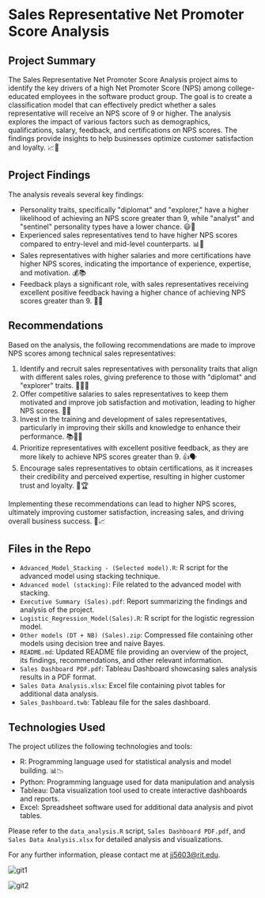 # Sales Representative Net Promoter Score Analysis

## Project Summary

The Sales Representative Net Promoter Score Analysis project aims to identify the key drivers of a high Net Promoter Score (NPS) among college-educated employees in the software product group. The goal is to create a classification model that can effectively predict whether a sales representative will receive an NPS score of 9 or higher. The analysis explores the impact of various factors such as demographics, qualifications, salary, feedback, and certifications on NPS scores. The findings provide insights to help businesses optimize customer satisfaction and loyalty. 📈💼

## Project Findings

The analysis reveals several key findings:

- Personality traits, specifically "diplomat" and "explorer," have a higher likelihood of achieving an NPS score greater than 9, while "analyst" and "sentinel" personality types have a lower chance. 😃🔎
- Experienced sales representatives tend to have higher NPS scores compared to entry-level and mid-level counterparts. 📊🏢
- Sales representatives with higher salaries and more certifications have higher NPS scores, indicating the importance of experience, expertise, and motivation. 💰📚
- Feedback plays a significant role, with sales representatives receiving excellent positive feedback having a higher chance of achieving NPS scores greater than 9. 📝👏

## Recommendations

Based on the analysis, the following recommendations are made to improve NPS scores among technical sales representatives:

1. Identify and recruit sales representatives with personality traits that align with different sales roles, giving preference to those with "diplomat" and "explorer" traits. 🕵️‍♀️🤝
2. Offer competitive salaries to sales representatives to keep them motivated and improve job satisfaction and motivation, leading to higher NPS scores. 💼💪
3. Invest in the training and development of sales representatives, particularly in improving their skills and knowledge to enhance their performance. 📚👩‍🎓
4. Prioritize representatives with excellent positive feedback, as they are more likely to achieve NPS scores greater than 9. 👍🗣️
5. Encourage sales representatives to obtain certifications, as it increases their credibility and perceived expertise, resulting in higher customer trust and loyalty. 📜🏆

Implementing these recommendations can lead to higher NPS scores, ultimately improving customer satisfaction, increasing sales, and driving overall business success. 💯📈

## Files in the Repo

- `Advanced_Model_Stacking - (Selected model).R`: R script for the advanced model using stacking technique.
- `Advanced model (stacking)`: File related to the advanced model with stacking.
- `Executive Summary (Sales).pdf`: Report summarizing the findings and analysis of the project.
- `Logistic_Regression_Model(Sales).R`: R script for the logistic regression model.
- `Other models (DT + NB) (Sales).zip`: Compressed file containing other models using decision tree and naive Bayes.
- `README.md`: Updated README file providing an overview of the project, its findings, recommendations, and other relevant information.
- `Sales Dashboard PDF.pdf`: Tableau Dashboard showcasing sales analysis results in a PDF format.
- `Sales Data Analysis.xlsx`: Excel file containing pivot tables for additional data analysis.
- `Sales_Dashboard.twb`: Tableau file for the sales dashboard.

## Technologies Used

The project utilizes the following technologies and tools:

- R: Programming language used for statistical analysis and model building. 📊📉
- Python: Programming language used for data manipulation and analysis
- Tableau: Data visualization tool used to create interactive dashboards and reports.
- Excel: Spreadsheet software used for additional data analysis and pivot tables.

Please refer to the `data_analysis.R` script, `Sales Dashboard PDF.pdf`, and `Sales Data Analysis.xlsx` for detailed analysis and visualizations.

For any further information, please contact me at jj5603@rit.edu.

![git1](https://github.com/johnmelwin/SalesNPSAnalysis/assets/42464701/e1f0ed4e-6a8b-4b69-8614-7054d066919d)

![git2](https://github.com/johnmelwin/SalesNPSAnalysis/assets/42464701/0ec04bd8-bc29-4bc5-90e6-15787b9ca390)

